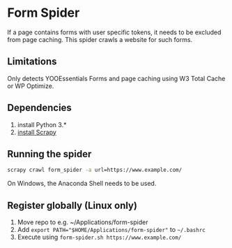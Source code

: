 # Form Spider

If a page contains forms with user specific tokens, it needs to be excluded from page caching. This spider crawls a website for such forms.

## Limitations

Only detects YOOEssentials Forms and page caching using W3 Total Cache or WP Optimize.

## Dependencies

1. install Python 3.*
2. [install Scrapy](https://docs.scrapy.org/en/latest/intro/install.html)

## Running the spider

```sh
scrapy crawl form_spider -a url=https://www.example.com/
```

On Windows, the Anaconda Shell needs to be used.

## Register globally (Linux only)

1. Move repo to e.g. ~/Applications/form-spider
2. Add `export PATH="$HOME/Applications/form-spider"` to `~/.bashrc`
3. Execute using `form-spider.sh https://www.example.com/`
